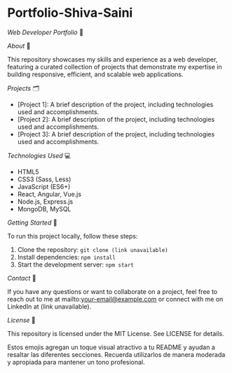 # Portfolio-Shiva-Saini
_Web Developer Portfolio_
📁

_About_
👋

This repository showcases my skills and experience as a web developer, featuring a curated collection of projects that demonstrate my expertise in building responsive, efficient, and scalable web applications.

_Projects_
🗂️

- [Project 1]: A brief description of the project, including technologies used and accomplishments.
- [Project 2]: A brief description of the project, including technologies used and accomplishments.
- [Project 3]: A brief description of the project, including technologies used and accomplishments.

_Technologies Used_
💻

- HTML5
- CSS3 (Sass, Less)
- JavaScript (ES6+)
- React, Angular, Vue.js
- Node.js, Express.js
- MongoDB, MySQL

_Getting Started_
🔧

To run this project locally, follow these steps:

1. Clone the repository: `git clone (link unavailable)`
2. Install dependencies: `npm install`
3. Start the development server: `npm start`

_Contact_
📲

If you have any questions or want to collaborate on a project, feel free to reach out to me at mailto:your-email@example.com or connect with me on LinkedIn at (link unavailable).

_License_
📝

This repository is licensed under the MIT License. See LICENSE for details.

Estos emojis agregan un toque visual atractivo a tu README y ayudan a resaltar las diferentes secciones. Recuerda utilizarlos de manera moderada y apropiada para mantener un tono profesional.
